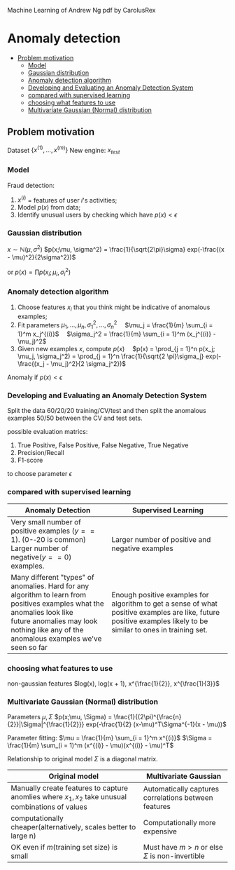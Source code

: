 Machine Learning of Andrew Ng
pdf by CarolusRex

# Anomaly detection

<!-- code_chunk_output -->

- [Problem motivation](#problem-motivation)
  - [Model](#model)
  - [Gaussian distribution](#gaussian-distribution)
  - [Anomaly detection algorithm](#anomaly-detection-algorithm)
  - [Developing and Evaluating an Anomaly Detection System](#developing-and-evaluating-an-anomaly-detection-system)
  - [compared with supervised learning](#compared-with-supervised-learning)
  - [choosing what features to use](#choosing-what-features-to-use)
  - [Multivariate Gaussian (Normal) distribution](#multivariate-gaussian-normal-distribution)

<!-- /code_chunk_output -->

## Problem motivation
Dataset $\{x^{(1)}, ..., x^{(m)}\}$
New engine: $x_{test}$

### Model
Fraud detection:
1. $x^{(i)}$ = features of user $i$'s activities;
2. Model $p(x)$ from data;
3. Identify unusual users by checking which have $p(x) < \epsilon$

### Gaussian distribution
$x \sim \mathbb{N}(\mu, \sigma^2)$
$p(x;\mu, \sigma^2) = \frac{1}{\sqrt{2\pi}\sigma} exp(-\frac{(x - \mu)^2}{2\sigma^2})$

or $p(x) = \prod p(x_i; \mu_i, \sigma_i^2)$

### Anomaly detection algorithm
1. Choose features $x_i$ that you think might be indicative of anomalous examples;
2. Fit parameters $\mu_1, ..., \mu_n, \sigma_1^2, ..., \sigma_n^2$
&emsp;$\mu_j = \frac{1}{m} \sum_{i = 1}^m x_j^{(i)}$
&emsp;$\sigma_j^2 = \frac{1}{m} \sum_{i = 1}^m (x_j^{(i)} - \mu_j)^2$
3. Given new examples $x$, compute $p(x)$
&emsp;$p(x) = \prod_{j = 1}^n p(x_j; \mu_j, \sigma_j^2) = \prod_{j = 1}^n \frac{1}{\sqrt{2 \pi}\sigma_j} exp(-\frac{(x_j - \mu_j)^2}{2 \sigma_j^2})$
 
 Anomaly if $p(x) < \epsilon$

### Developing and Evaluating an Anomaly Detection System
Split the data 60/20/20 training/CV/test and then split the anomalous examples 50/50 between the CV and test sets.

possible evaluation matrics:
1. True Positive, False Positive, False Negative, True Negative
2. Precision/Recall
3. F1-score

to choose parameter $\epsilon$

### compared with supervised learning
|Anomaly Detection											|Supervised Learning	|
|-|-|
|Very small number of positive examples ($y == 1$). (0-­‐20 is common)<br>Larger number of negative($y == 0$) examples.		|Larger number of positive and negative examples									|
|Many different "types" of anomalies. Hard for any algorithm to learn from positives examples what the anomalies look like<br>future anomalies may look nothing like any of the anomalous examples we've seen so far	|Enough positive examples for algorithm to get a sense of what positive examples are like, future positive examples likely to be similar to ones in training set.	|

### choosing what features to use
non-gaussian features
$log(x), log(x + 1), x^{\frac{1}{2}}, x^{\frac{1}{3}}$

### Multivariate Gaussian (Normal) distribution
Parameters $\mu, \Sigma$
$p(x;\mu, \Sigma) = \frac{1}{(2\pi)^{\frac{n}{2}}|\Sigma|^{\frac{1}{2}}} exp(-\frac{1}{2} (x-\mu)^T\Sigma^{-1}(x - \mu))$

Parameter fitting:
$\mu = \frac{1}{m} \sum_{i = 1}^m x^{(i)}$
$\Sigma = \frac{1}{m} \sum_(i = 1)^m (x^{(i)} - \mu)(x^{(i)} - \mu)^T$

Relationship to original model
$\Sigma$ is a diagonal matrix.

|Original model				|Multivariate Gaussian	|
|-|-|
|Manually create features to capture anomlies where $x_1, x_2$ take unusual combinations of values	|Automatically captures correlations between features|
|computationally cheaper(alternatively, scales better to large n)	|Computationally more expensive	|
|OK even if $m$(training set size) is small	|Must have $m > n$ or else $\Sigma$ is non-invertible		|
